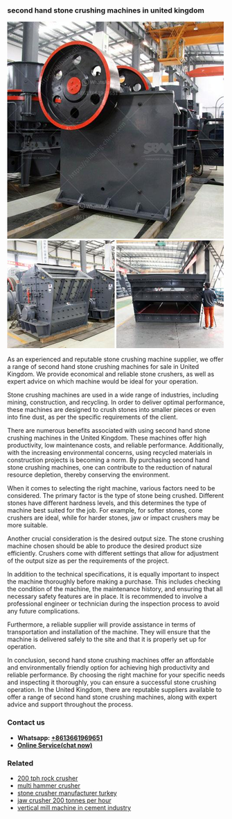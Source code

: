 <h3>second hand stone crushing machines in united kingdom</h3><img src='1706767183.jpg' alt=''><p>As an experienced and reputable stone crushing machine supplier, we offer a range of second hand stone crushing machines for sale in United Kingdom. We provide economical and reliable stone crushers, as well as expert advice on which machine would be ideal for your operation.</p><p>Stone crushing machines are used in a wide range of industries, including mining, construction, and recycling. In order to deliver optimal performance, these machines are designed to crush stones into smaller pieces or even into fine dust, as per the specific requirements of the client.</p><p>There are numerous benefits associated with using second hand stone crushing machines in the United Kingdom. These machines offer high productivity, low maintenance costs, and reliable performance. Additionally, with the increasing environmental concerns, using recycled materials in construction projects is becoming a norm. By purchasing second hand stone crushing machines, one can contribute to the reduction of natural resource depletion, thereby conserving the environment.</p><p>When it comes to selecting the right machine, various factors need to be considered. The primary factor is the type of stone being crushed. Different stones have different hardness levels, and this determines the type of machine best suited for the job. For example, for softer stones, cone crushers are ideal, while for harder stones, jaw or impact crushers may be more suitable.</p><p>Another crucial consideration is the desired output size. The stone crushing machine chosen should be able to produce the desired product size efficiently. Crushers come with different settings that allow for adjustment of the output size as per the requirements of the project.</p><p>In addition to the technical specifications, it is equally important to inspect the machine thoroughly before making a purchase. This includes checking the condition of the machine, the maintenance history, and ensuring that all necessary safety features are in place. It is recommended to involve a professional engineer or technician during the inspection process to avoid any future complications.</p><p>Furthermore, a reliable supplier will provide assistance in terms of transportation and installation of the machine. They will ensure that the machine is delivered safely to the site and that it is properly set up for operation.</p><p>In conclusion, second hand stone crushing machines offer an affordable and environmentally friendly option for achieving high productivity and reliable performance. By choosing the right machine for your specific needs and inspecting it thoroughly, you can ensure a successful stone crushing operation. In the United Kingdom, there are reputable suppliers available to offer a range of second hand stone crushing machines, along with expert advice and support throughout the process.</p><h3>Contact us</h3><ul><li><strong>Whatsapp:&nbsp;<a href="https://wa.me/8613661969651">+8613661969651</a></strong></li><li><a href="https://swt.shibang-china.com/?git&amp;zhl&amp;second hand stone crushing machines in united kingdom"><strong>Online Service(chat now)</strong></a></li></ul><h3>Related</h3><ul><li><a href='200 tph rock crusher.md'>200 tph rock crusher</a></li><li><a href='multi hammer crusher.md'>multi hammer crusher</a></li><li><a href='stone crusher manufacturer turkey.md'>stone crusher manufacturer turkey</a></li><li><a href='jaw crusher 200 tonnes per hour.md'>jaw crusher 200 tonnes per hour</a></li><li><a href='vertical mill machine in cement industry.md'>vertical mill machine in cement industry</a></li></ul>